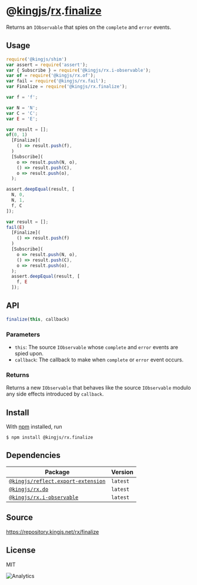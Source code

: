 # @[kingjs][@kingjs]/[rx][ns0].[finalize][ns1]
Returns an `IObservable` that spies on the `complete` and `error` events.
## Usage
```js
require('@kingjs/shim')
var assert = require('assert');
var { Subscribe } = require('@kingjs/rx.i-observable');
var of = require('@kingjs/rx.of');
var fail = require('@kingjs/rx.fail');
var Finalize = require('@kingjs/rx.finalize');

var f = 'f';

var N = 'N';
var C = 'C';
var E = 'E';

var result = [];
of(0, 1)
  [Finalize](
    () => result.push(f),
  )
  [Subscribe](
    o => result.push(N, o),
    () => result.push(C),
    o => result.push(o),
  );

assert.deepEqual(result, [
  N, 0, 
  N, 1, 
  f, C
]);

var result = [];
fail(E)
  [Finalize](
    () => result.push(f)
  )
  [Subscribe](
    o => result.push(N, o),
    () => result.push(C),
    o => result.push(o),
  );
  assert.deepEqual(result, [
    f, E
  ]);
```

## API
```ts
finalize(this, callback)
```

### Parameters
- `this`: The source `IObservable` whose `complete` and `error` events are spied upon.
- `callback`: The callback to make when `complete` or `error` event occurs.
### Returns
Returns a new `IObservable` that behaves like the source `IObservable` modulo any side effects introduced by `callback`.


## Install
With [npm](https://npmjs.org/) installed, run
```
$ npm install @kingjs/rx.finalize
```
## Dependencies
|Package|Version|
|---|---|
|[`@kingjs/reflect.export-extension`](https://www.npmjs.com/package/@kingjs/reflect.export-extension)|`latest`|
|[`@kingjs/rx.do`](https://www.npmjs.com/package/@kingjs/rx.do)|`latest`|
|[`@kingjs/rx.i-observable`](https://www.npmjs.com/package/@kingjs/rx.i-observable)|`latest`|
## Source
https://repository.kingjs.net/rx/finalize
## License
MIT

![Analytics](https://analytics.kingjs.net/rx/finalize)

[@kingjs]: https://www.npmjs.com/package/kingjs
[ns0]: https://www.npmjs.com/package/@kingjs/rx
[ns1]: https://www.npmjs.com/package/@kingjs/rx.finalize
